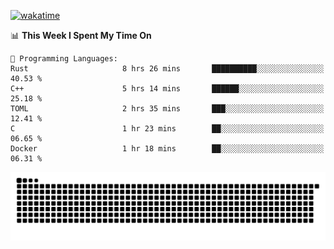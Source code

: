 [![wakatime](https://wakatime.com/badge/user/384f91c6-4eee-411f-8f3b-1b691f58a544.svg)](https://wakatime.com/@384f91c6-4eee-411f-8f3b-1b691f58a544)

<!--START_SECTION:waka-->
📊 **This Week I Spent My Time On** 

```text
💬 Programming Languages: 
Rust                     8 hrs 26 mins       ██████████░░░░░░░░░░░░░░░   40.53 % 
C++                      5 hrs 14 mins       ██████░░░░░░░░░░░░░░░░░░░   25.18 % 
TOML                     2 hrs 35 mins       ███░░░░░░░░░░░░░░░░░░░░░░   12.41 % 
C                        1 hr 23 mins        ██░░░░░░░░░░░░░░░░░░░░░░░   06.65 % 
Docker                   1 hr 18 mins        ██░░░░░░░░░░░░░░░░░░░░░░░   06.31 % 
```


<!--END_SECTION:waka-->

<picture>
  <source media="(prefers-color-scheme: dark)" srcset="https://raw.githubusercontent.com/fuwx295/fuwx295/output/github-contribution-grid-snake-dark.svg">
  <source media="(prefers-color-scheme: light)" srcset="https://raw.githubusercontent.com/fuwx295/fuwx295/output/github-contribution-grid-snake.svg">
  <img alt="github contribution grid snake animation" src="https://raw.githubusercontent.com/fuwx295/fuwx295/output/github-contribution-grid-snake.svg">
</picture>
